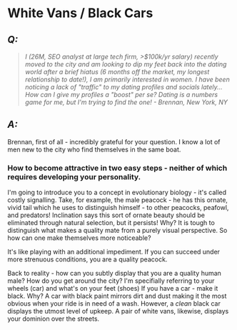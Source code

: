 # White Vans / Black Cars

## ***Q:***
> *I (26M, SEO analyst at large tech firm, >$100k/yr salary) recently moved to the city and am looking to dip my feet back into the dating world after a brief hiatus (6 months off the market, my longest relationship to date!), I am primarily interested in women. I have been noticing a lack of "traffic" to my dating profiles and socials lately... How can I give my profiles a "boost" per se? Dating is a numbers game for me, but I'm trying to find the one! - Brennan, New York, NY*

## ***A:***

Brennan, first of all - incredibly grateful for your question. I know a lot of men new to the city who find themselves in the same boat.

### How to become attractive in two easy steps - neither of which requires developing your personality.



I'm going to introduce you to a concept in evolutionary biology - it's called costly signalling. Take, for example, the male peacock - he has this ornate, vivid tail which he uses to distinguish himself - to other peacocks, peafowl, and predators!  Inclination says this sort of ornate beauty should be eliminated through natural selection, but it persists! Why? It is tough to distinguish what makes a quality mate from a purely visual perspective. So how can one make themselves more noticeable?

It's like playing with an additional impediment. If you can succeed under more strenuous conditions, you are a quality peacock.

Back to reality - how can you subtly display that you are a quality human male? How do you get around the city? I'm specifially referring to your wheels (car) and what's on your feet (shoes) If you have a car - make it black. Why? A car with black paint mirrors dirt and dust making it the most obvious when your ride is in need of a wash. However, a *clean* black car displays the utmost level of upkeep.
A pair of white vans, likewise, displays your dominion over the streets.

